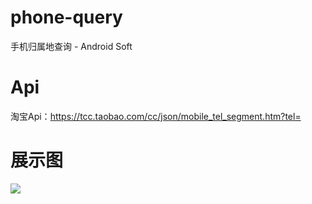 # phone-query
手机归属地查询 - Android Soft
# Api
淘宝Api：https://tcc.taobao.com/cc/json/mobile_tel_segment.htm?tel=
# 展示图
![](https://github.com/Licoy/phone-query/blob/master/app/src/main/res/mipmap-hdpi/show.jpg?raw=true)
